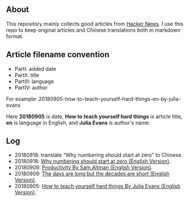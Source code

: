 ## About
This repository mainly collects good articles from [Hacker News](https://news.ycombinator.com). I use this repo to keep original articles and Chinese translations both in markdown format.

## Article filename convention
- PartI:    added date
- PartII:   title
- PartIII:  language
- PartIV:   author

For example: 20180905-how-to-teach-yourself-hard-things-en-by-julia-evans

Here **20180905** is date, **How to teach yourself hard things** is article title, **en** is language in English, and **Julia Evans** is author's name. 

## Log
- 20180918: translate "Why numbering should start at zero" to Chinese.
- 20180918: [Why numbering should start at zero (English Version)](https://www.cs.utexas.edu/users/EWD/transcriptions/EWD08xx/EWD831.html).
- 20180909: [Productivity By Sam Altman (English Version)](http://blog.samaltman.com/productivity).
- 20180909: [The days are long but the decades are short (English Version)](https://blog.samaltman.com/the-days-are-long-but-the-decades-are-short).
- 20180905: [How to teach yourself hard things By Julia Evans (English Version)](https://jvns.ca/blog/2018/09/01/learning-skills-you-can-practice/).
